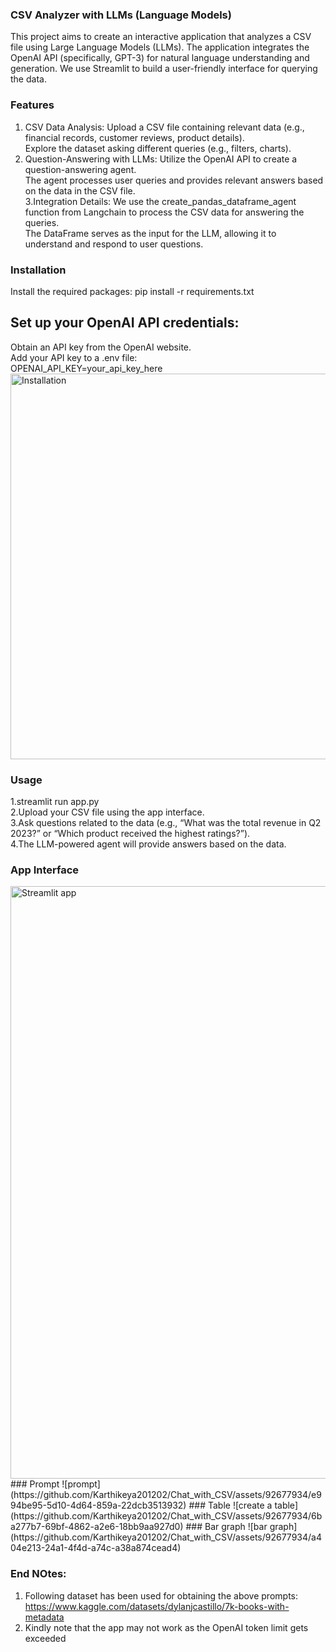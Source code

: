 ### CSV Analyzer with LLMs (Language Models)
This project aims to create an interactive application that analyzes a CSV file using Large Language Models (LLMs). The application integrates the OpenAI API (specifically, GPT-3) for natural language understanding and generation. 
We use Streamlit to build a user-friendly interface for querying the data.
### Features
1. CSV Data Analysis:
 Upload a CSV file containing relevant data (e.g., financial records, customer reviews, product details).<br />
 Explore the dataset asking different queries (e.g., filters, charts).<br />
2. Question-Answering with LLMs:
 Utilize the OpenAI API to create a question-answering agent.<br />
 The agent processes user queries and provides relevant answers based on the data in the CSV file.<br />
3.Integration Details:
 We use the create_pandas_dataframe_agent function from Langchain to process the  CSV data for answering the queries.<br />
 The DataFrame serves as the input for the LLM, allowing it to understand and respond to user questions.<br />
### Installation
Install the required packages: pip install -r requirements.txt<br />
## Set up your OpenAI API credentials:
Obtain an API key from the OpenAI website.<br />
Add your API key to a .env file:<br />
OPENAI_API_KEY=your_api_key_here
<img width="617" alt="Installation" src="https://github.com/Karthikeya201202/Chat_with_CSV/assets/92677934/8e5f0559-44b3-4720-8854-414d1f9977f2">
<br />
### Usage
 1.streamlit run app.py<br />
 2.Upload your CSV file using the app interface.<br />
 3.Ask questions related to the data (e.g., “What was the total revenue in Q2 2023?” or “Which product received the highest ratings?”).<br />
 4.The LLM-powered agent will provide answers based on the data.<br />
 ### App Interface
 <img width="948" alt="Streamlit app" src="https://github.com/Karthikeya201202/Chat_with_CSV/assets/92677934/a6868f5f-7228-4232-878e-e72cfe261604">
 ### Prompt
 ![prompt](https://github.com/Karthikeya201202/Chat_with_CSV/assets/92677934/e994be95-5d10-4d64-859a-22dcb3513932)
 ### Table
 ![create a table](https://github.com/Karthikeya201202/Chat_with_CSV/assets/92677934/6ba277b7-69bf-4862-a2e6-18bb9aa927d0)
 ### Bar graph
 ![bar graph](https://github.com/Karthikeya201202/Chat_with_CSV/assets/92677934/a404e213-24a1-4f4d-a74c-a38a874cead4)

### End NOtes:
1. Following dataset has been used for obtaining the above prompts:<br/>
https://www.kaggle.com/datasets/dylanjcastillo/7k-books-with-metadata <br/>
2. Kindly note that the app may not work as the OpenAI token limit gets exceeded





 

